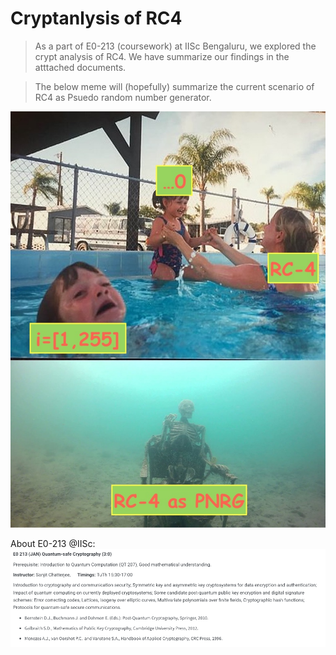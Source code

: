 # Cryptanlysis of RC4
> As a part of E0-213 (coursework) at IISc Bengaluru, we explored the crypt analysis of RC4. We have summarize our findings in the atttached documents.

>The below meme will (hopefully) summarize the current scenario of RC4 as Psuedo random number generator.

![alt text](https://github.com/108mk/Cryptanlysis_of_RC4/blob/f61c0cff1d4eb1aa762cd6a5e1801a2b1e5c4f49/image_meme/rc4_meme.jpg)

About E0-213 @IISc:
![alt text](https://github.com/108mk/Cryptanlysis_of_RC4/blob/7f9f305fc94731af32e6a416b112d8b96a13767c/image_meme/E0_213_IISc_IQTI.png)
